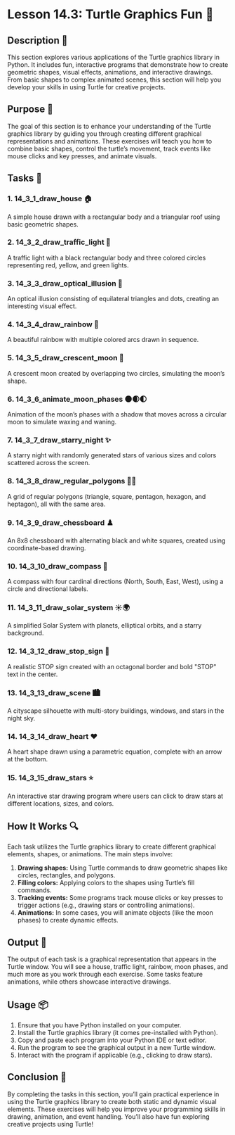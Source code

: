 # Lesson 14.3: Turtle Graphics Fun 🌟

## Description 📝

This section explores various applications of the Turtle graphics library in Python. It includes fun, interactive programs that demonstrate how to create geometric shapes, visual effects, animations, and interactive drawings. From basic shapes to complex animated scenes, this section will help you develop your skills in using Turtle for creative projects.

## Purpose 🎯

The goal of this section is to enhance your understanding of the Turtle graphics library by guiding you through creating different graphical representations and animations. These exercises will teach you how to combine basic shapes, control the turtle’s movement, track events like mouse clicks and key presses, and animate visuals.

## Tasks 🔨

### 1. 14_3_1_draw_house 🏠

A simple house drawn with a rectangular body and a triangular roof using basic geometric shapes.

### 2. 14_3_2_draw_traffic_light 🚦

A traffic light with a black rectangular body and three colored circles representing red, yellow, and green lights.

### 3. 14_3_3_draw_optical_illusion 👀

An optical illusion consisting of equilateral triangles and dots, creating an interesting visual effect.

### 4. 14_3_4_draw_rainbow 🌈

A beautiful rainbow with multiple colored arcs drawn in sequence.

### 5. 14_3_5_draw_crescent_moon 🌙

A crescent moon created by overlapping two circles, simulating the moon’s shape.

### 6. 14_3_6_animate_moon_phases 🌑🌒🌓

Animation of the moon’s phases with a shadow that moves across a circular moon to simulate waxing and waning.

### 7. 14_3_7_draw_starry_night ✨

A starry night with randomly generated stars of various sizes and colors scattered across the screen.

### 8. 14_3_8_draw_regular_polygons 🔺🔲

A grid of regular polygons (triangle, square, pentagon, hexagon, and heptagon), all with the same area.

### 9. 14_3_9_draw_chessboard ♟️

An 8x8 chessboard with alternating black and white squares, created using coordinate-based drawing.

### 10. 14_3_10_draw_compass 🧭

A compass with four cardinal directions (North, South, East, West), using a circle and directional labels.

### 11. 14_3_11_draw_solar_system ☀️🌍

A simplified Solar System with planets, elliptical orbits, and a starry background.

### 12. 14_3_12_draw_stop_sign 🛑

A realistic STOP sign created with an octagonal border and bold "STOP" text in the center.

### 13. 14_3_13_draw_scene 🏙️

A cityscape silhouette with multi-story buildings, windows, and stars in the night sky.

### 14. 14_3_14_draw_heart ❤️

A heart shape drawn using a parametric equation, complete with an arrow at the bottom.

### 15. 14_3_15_draw_stars ⭐

An interactive star drawing program where users can click to draw stars at different locations, sizes, and colors.

## How It Works 🔍

Each task utilizes the Turtle graphics library to create different graphical elements, shapes, or animations. The main steps involve:

1. **Drawing shapes:** Using Turtle commands to draw geometric shapes like circles, rectangles, and polygons.
2. **Filling colors:** Applying colors to the shapes using Turtle’s fill commands.
3. **Tracking events:** Some programs track mouse clicks or key presses to trigger actions (e.g., drawing stars or controlling animations).
4. **Animations:** In some cases, you will animate objects (like the moon phases) to create dynamic effects.

## Output 📜

The output of each task is a graphical representation that appears in the Turtle window. You will see a house, traffic light, rainbow, moon phases, and much more as you work through each exercise. Some tasks feature animations, while others showcase interactive drawings.

## Usage 📦

1. Ensure that you have Python installed on your computer.
2. Install the Turtle graphics library (it comes pre-installed with Python).
3. Copy and paste each program into your Python IDE or text editor.
4. Run the program to see the graphical output in a new Turtle window.
5. Interact with the program if applicable (e.g., clicking to draw stars).

## Conclusion 🚀

By completing the tasks in this section, you’ll gain practical experience in using the Turtle graphics library to create both static and dynamic visual elements. These exercises will help you improve your programming skills in drawing, animation, and event handling. You’ll also have fun exploring creative projects using Turtle!
